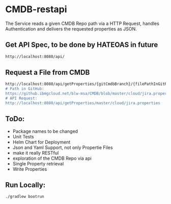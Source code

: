 # CMDB-restapi

The Service reads a given CMDB Repo path via a HTTP Request, handles Authentication and delivers the requested properties as JSON.

## Get API Spec, to be done by HATEOAS in future
```bash
http://localhost:8080/api/
```

## Request a File from CMDB
```bash
http://localhost:8080/api/getProperties/{gitCmdbBranch}/{filePathInGitRepo}"
# Path in GitHub:
https://github.ibmgcloud.net/blw-msa/CMDB/blob/master/cloud/jira.properties
# API Request:
http://localhost:8080/api/getProperties/master/cloud/jira.properties
```

## ToDo:
* Package names to be changed
* Unit Tests
* Helm Chart for Deployment
* Json and Yaml Support, not only Propertie Files
* make it really RESTful
* exploration of the CMDB Repo via api
* Single Property retrieval
* Write Properties

## Run Locally:
```bash
./gradlew bootrun
```
